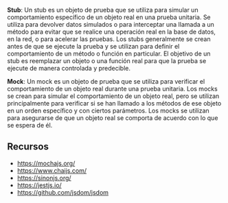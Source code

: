 **Stub**: Un stub es un objeto de prueba que se utiliza para simular un comportamiento específico de un objeto real en una prueba unitaria. Se utiliza para devolver datos simulados o para interceptar una llamada a un método para evitar que se realice una operación real en la base de datos, en la red, o para acelerar las pruebas. Los stubs generalmente se crean antes de que se ejecute la prueba y se utilizan para definir el comportamiento de un método o función en particular. El objetivo de un stub es reemplazar un objeto o una función real para que la prueba se ejecute de manera controlada y predecible.

**Mock**: Un mock es un objeto de prueba que se utiliza para verificar el comportamiento de un objeto real durante una prueba unitaria. Los mocks se crean para simular el comportamiento de un objeto real, pero se utilizan principalmente para verificar si se han llamado a los métodos de ese objeto en un orden específico y con ciertos parámetros. Los mocks se utilizan para asegurarse de que un objeto real se comporta de acuerdo con lo que se espera de él.

## Recursos 

- https://mochajs.org/
- https://www.chaijs.com/
- https://sinonjs.org/
- https://jestjs.io/
- https://github.com/jsdom/jsdom 

